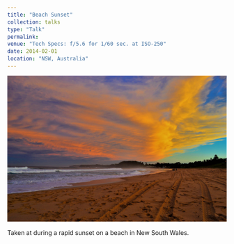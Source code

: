 ```yaml
---
title: "Beach Sunset"
collection: talks
type: "Talk"
permalink: 
venue: "Tech Specs: f/5.6 for 1/60 sec. at ISO-250"
date: 2014-02-01
location: "NSW, Australia"
---
```


![alt_text](DSC_1441.JPG)

Taken at during a rapid sunset on a beach in New South Wales.
